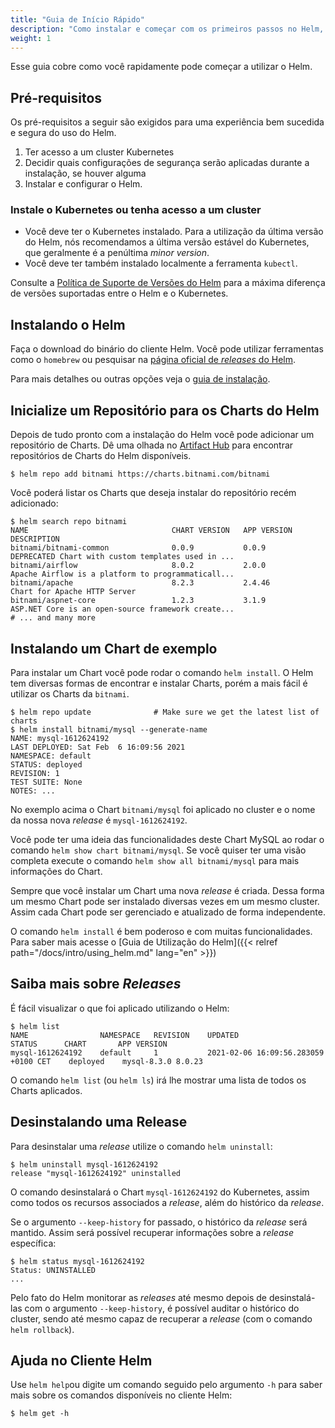 ```yaml
---
title: "Guia de Início Rápido"
description: "Como instalar e começar com os primeiros passos no Helm, incluindo instruções para Distros, Perguntas Frequentes e plugins."
weight: 1
---
```


Esse guia cobre como você rapidamente pode começar a utilizar o Helm.

## Pré-requisitos

Os pré-requisitos a seguir são exigidos para uma experiência bem sucedida e segura
do uso do Helm.

1. Ter acesso a um cluster Kubernetes
2. Decidir quais configurações de segurança serão aplicadas durante a instalação,
se houver alguma
3. Instalar e configurar o Helm.

### Instale o Kubernetes ou tenha acesso a um cluster

- Você deve ter o Kubernetes instalado. Para a utilização da última versão do Helm,
  nós recomendamos a última versão estável do Kubernetes, que geralmente é a penúltima
  _minor version_.
- Você deve ter também instalado localmente a ferramenta `kubectl`.

Consulte a [Política de Suporte de Versões do Helm](https://helm.sh/docs/topics/version_skew/)
para a máxima diferença de versões suportadas entre o Helm e o Kubernetes.

## Instalando o Helm

Faça o download do binário do cliente Helm. Você pode utilizar ferramentas
como o `homebrew` ou pesquisar na [página oficial de _releases_ do Helm](https://github.com/helm/helm/releases).

Para mais detalhes ou outras opções veja o [guia de instalação](./install.md).

## Inicialize um Repositório para os Charts do Helm

Depois de tudo pronto com a instalação do Helm você pode adicionar um repositório
de Charts. Dê uma olhada no [Artifact Hub](https://artifacthub.io/packages/search?kind=0)
para encontrar repositórios de Charts do Helm disponíveis.

```console
$ helm repo add bitnami https://charts.bitnami.com/bitnami
```

Você poderá listar os Charts que deseja instalar do repositório recém adicionado:

```console
$ helm search repo bitnami
NAME                             	CHART VERSION	APP VERSION  	DESCRIPTION
bitnami/bitnami-common           	0.0.9        	0.0.9        	DEPRECATED Chart with custom templates used in ...
bitnami/airflow                  	8.0.2        	2.0.0        	Apache Airflow is a platform to programmaticall...
bitnami/apache                   	8.2.3        	2.4.46       	Chart for Apache HTTP Server
bitnami/aspnet-core              	1.2.3        	3.1.9        	ASP.NET Core is an open-source framework create...
# ... and many more
```

## Instalando um Chart de exemplo

Para instalar um Chart você pode rodar o comando `helm install`. O Helm
tem diversas formas de encontrar e instalar Charts, porém a mais fácil é utilizar
os Charts da `bitnami`.

```console
$ helm repo update              # Make sure we get the latest list of charts
$ helm install bitnami/mysql --generate-name
NAME: mysql-1612624192
LAST DEPLOYED: Sat Feb  6 16:09:56 2021
NAMESPACE: default
STATUS: deployed
REVISION: 1
TEST SUITE: None
NOTES: ...
```

No exemplo acima o Chart `bitnami/mysql` foi aplicado no cluster e o
nome da nossa nova _release_ é `mysql-1612624192`.

Você pode ter uma ideia das funcionalidades deste Chart MySQL ao rodar o comando
`helm show chart bitnami/mysql`. Se você quiser ter uma visão completa execute o
comando `helm show all bitnami/mysql` para mais informações do Chart.

Sempre que você instalar um Chart uma nova _release_ é criada. Dessa forma um mesmo
Chart pode ser instalado diversas vezes em um mesmo cluster. Assim cada Chart pode
ser gerenciado e atualizado de forma independente.

O comando `helm install` é bem poderoso e com muitas funcionalidades. Para saber
mais acesse o [Guia de Utilização do Helm]({{< relref path="/docs/intro/using_helm.md"
 lang="en" >}})

## Saiba mais sobre _Releases_

É fácil visualizar o que foi aplicado utilizando o Helm:

```console
$ helm list
NAME            	NAMESPACE	REVISION	UPDATED                             	STATUS  	CHART      	APP VERSION
mysql-1612624192	default  	1       	2021-02-06 16:09:56.283059 +0100 CET	deployed	mysql-8.3.0	8.0.23
```

O comando `helm list` (ou `helm ls`) irá lhe mostrar uma lista de todos os Charts
aplicados.

## Desinstalando uma Release

Para desinstalar uma _release_ utilize o comando `helm uninstall`:

```console
$ helm uninstall mysql-1612624192
release "mysql-1612624192" uninstalled
```

O comando desinstalará o Chart `mysql-1612624192` do Kubernetes, assim como
todos os recursos associados a _release_, além  do histórico da _release_.

Se o argumento `--keep-history` for passado, o histórico da _release_ será mantido.
Assim será possível recuperar informações sobre a _release_ específica:

```console
$ helm status mysql-1612624192
Status: UNINSTALLED
...
```

Pelo fato do Helm monitorar as _releases_ até mesmo depois de desinstalá-las com
o argumento `--keep-history`, é possível auditar o histórico do cluster,
sendo até mesmo capaz de recuperar a _release_ (com o comando `helm rollback`).

## Ajuda no Cliente Helm

Use `helm help`ou digite um comando seguido pelo argumento `-h`
para saber mais sobre os comandos disponíveis no cliente Helm:

```console
$ helm get -h
```
